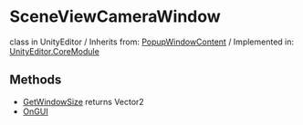 # SceneViewCameraWindow
class in UnityEditor
 / Inherits from: <a href="https://docs.unity3d.com/6000.0/Documentation/ScriptReference/PopupWindowContent.html">PopupWindowContent</a> / Implemented in: <a href="https://docs.unity3d.com/6000.0/Documentation/ScriptReference/UnityEditor.CoreModule.html">UnityEditor.CoreModule</a>

## Methods
- <a href="https://docs.unity3d.com/6000.0/Documentation/ScriptReference/SceneViewCameraWindow.GetWindowSize.html">GetWindowSize</a> returns Vector2
- <a href="https://docs.unity3d.com/6000.0/Documentation/ScriptReference/SceneViewCameraWindow.OnGUI.html">OnGUI</a>
